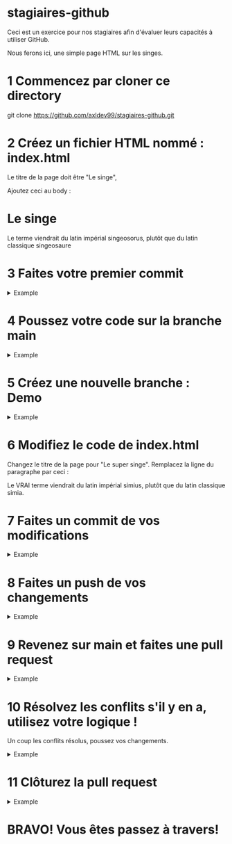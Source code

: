 # stagiaires-github

Ceci est un exercice pour nos stagiaires afin d'évaluer leurs capacités à utiliser GitHub.

Nous ferons ici, une simple page HTML sur les singes.


# 1 Commencez par cloner ce directory 

git clone https://github.com/axldev99/stagiaires-github.git


# 2 Créez un fichier HTML nommé : index.html

Le titre de la page doit être "Le singe",

Ajoutez ceci au body : 

<h1>Le singe</h1>
<p>Le terme viendrait du latin impérial singeosorus, plutôt que du latin classique singeosaure</p>


# 3 Faites votre premier commit

<details>
  <summary>Example</summary>

  ```
  git add index.html
  git commit -m "Création de la page HTML de base"
  ```
</details>


# 4 Poussez votre code sur la branche main 

<details>
  <summary>Example</summary>

  ```
  git push origin main
  ```
</details>


# 5 Créez une nouvelle branche : Demo

<details>
  <summary>Example</summary>

  ```
  git checkout -b demo
  ```
</details>


# 6 Modifiez le code de index.html

Changez le titre de la page pour "Le super singe".
Remplacez la ligne du paragraphe par ceci : <p>Le VRAI terme viendrait du latin impérial simius, plutôt que du latin classique simia.</p>


# 7 Faites un commit de vos modifications

<details>
  <summary>Example</summary>

  ```
  git add index.html
  git commit -m "Modification de la description dans la branche demo"
  ```
</details>


# 8 Faites un push de vos changements 

<details>
  <summary>Example</summary>

  ```
  git push origin demo
  ```
</details>


# 9 Revenez sur main et faites une pull request

<details>
  <summary>Example</summary>

  ```
  git checkout main
  git merge demo
  ```
</details>


# 10 Résolvez les conflits s'il y en a, utilisez votre logique !

Un coup les conflits résolus, poussez vos changements.

<details>
  <summary>Example</summary>

  ```
  git add index.html
  git commit -m "Résolution du conflit de fusion"
  ```
</details>


# 11 Clôturez la pull request 

<details>
  <summary>Example</summary>

  ```
  git push origin main
  ```
</details>


# BRAVO! Vous êtes passez à travers!


